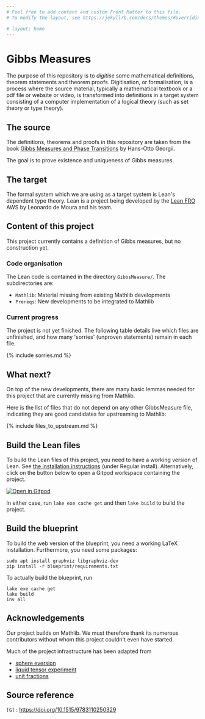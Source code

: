```yaml
---
# Feel free to add content and custom Front Matter to this file.
# To modify the layout, see https://jekyllrb.com/docs/themes/#overriding-theme-defaults

# layout: home
---
```


# Gibbs Measures

The purpose of this repository is to *digitise* some mathematical definitions, theorem statements
and theorem proofs. Digitisation, or formalisation, is a process where the source material,
typically a mathematical textbook or a pdf file or website or video, is transformed into definitions
in a target system consisting of a computer implementation of a logical theory (such as set theory
or type theory).

## The source

The definitions, theorems and proofs in this repository are taken from the book [Gibbs Measures and
Phase Transitions](https://doi.org/10.1515/9783110250329) by Hans-Otto Georgii.

The goal is to prove existence and uniqueness of Gibbs measures.

## The target

The formal system which we are using as a target system is Lean's dependent type theory. Lean is a
project being developed by the [Lean FRO](https://lean-fro.org/) AWS by Leonardo de Moura and his
team.

## Content of this project

This project currently contains a definition of Gibbs measures, but no construction yet.

### Code organisation

The Lean code is contained in the directory `GibbsMeasure/`. The subdirectories are:
* `Mathlib`: Material missing from existing Mathlib developments
* `Prereqs`: New developments to be integrated to Mathlib

### Current progress

The project is not yet finished. The following table details live which files are unfinished, and
how many 'sorries' (unproven statements) remain in each file.

{% include sorries.md %}

## What next?

On top of the new developments, there are many basic lemmas needed for this project that are
currently missing from Mathlib.

Here is the list of files that do not depend on any other GibbsMeasure file, indicating they are good
candidates for upstreaming to Mathlib:

{% include files_to_upstream.md %}

## Build the Lean files

To build the Lean files of this project, you need to have a working version of Lean.
See [the installation instructions](https://leanprover-community.github.io/get_started.html)
(under Regular install).
Alternatively, click on the button below to open a Gitpod workspace containing the project.

[![Open in Gitpod](https://gitpod.io/button/open-in-gitpod.svg)](https://gitpod.io/#https://github.com/james18lpc/GibbsMeasure)

In either case, run `lake exe cache get` and then `lake build` to build the project.

## Build the blueprint

To build the web version of the blueprint, you need a working LaTeX installation.
Furthermore, you need some packages:
```
sudo apt install graphviz libgraphviz-dev
pip install -r blueprint/requirements.txt
```

To actually build the blueprint, run
```
lake exe cache get
lake build
inv all
```

## Acknowledgements

Our project builds on Mathlib. We must therefore thank its numerous contributors without whom this
project couldn't even have started.

Much of the project infrastructure has been adapted from
* [sphere eversion](https://leanprover-community.github.io/sphere-eversion/)
* [liquid tensor experiment](https://github.com/leanprover-community/liquid/)
* [unit fractions](https://github.com/b-mehta/unit-fractions/)

## Source reference

`[G]` : https://doi.org/10.1515/9783110250329

[G]: https://doi.org/10.1515/9783110250329
